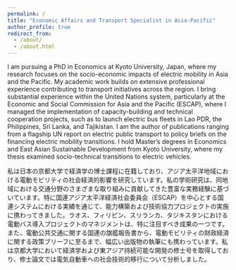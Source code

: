 ```yaml
---
permalink: /
title: "Economic Affairs and Transport Specialist in Asia-Pacific"
author_profile: true
redirect_from: 
  - /about/
  - /about.html
---
```




I am pursuing a PhD in Economics at Kyoto University, Japan, where my research focuses on the socio-economic impacts of electric mobility in Asia and the Pacific. My academic work builds on extensive professional experience contributing to transport initiatives across the region. 
I bring substantial experience within the United Nations system, particularly at the Economic and Social Commission for Asia and the Pacific (ESCAP), where I managed the implementation of capacity-building and technical cooperation projects, such as to launch electric bus fleets in Lao PDR, the Philippines, Sri Lanka, and Tajikistan. I am the author of publications ranging from a flagship UN report on electric public transport to policy briefs on the financing electric mobility transitions. I hold Master’s degrees in Economics and East Asian Sustainable Development from Kyoto University, where my thesis examined socio-technical transitions to electric vehicles.

私は日本の京都大学で経済学の博士課程に在籍しており、アジア太平洋地域における電動モビリティの社会経済的影響を研究しています。私の学術研究は、同地域における交通分野のさまざまな取り組みに貢献してきた豊富な実務経験に基づいています。特に国連アジア太平洋経済社会委員会（ESCAP）を中心とする国連システムにおける実績を通じて、能力構築および技術協力プロジェクトの実施に携わってきました。ラオス、フィリピン、スリランカ、タジキスタンにおける電動バス導入プロジェクトのマネジメントは、特に注目すべき成果の一つです。また、電動公共交通に関する国連の旗艦報告書から、電動モビリティの財政経済に関する政策ブリーフに至るまで、幅広い出版物の執筆にも携わっています。私は京都大学において経済学および東アジア持続可能な開発の修士号を取得しており、修士論文では電気自動車への社会技術的移行について分析しました。
